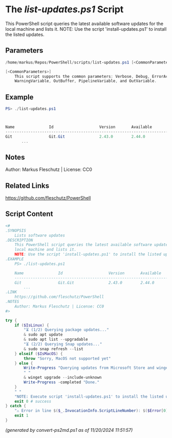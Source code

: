 The *list-updates.ps1* Script
===========================

This PowerShell script queries the latest available software updates for the
local machine and lists it.
NOTE: Use the script 'install-updates.ps1' to install the listed updates.

Parameters
----------
```powershell
/home/markus/Repos/PowerShell/scripts/list-updates.ps1 [<CommonParameters>]

[<CommonParameters>]
    This script supports the common parameters: Verbose, Debug, ErrorAction, ErrorVariable, WarningAction, 
    WarningVariable, OutBuffer, PipelineVariable, and OutVariable.
```

Example
-------
```powershell
PS> ./list-updates.ps1



Name               Id                    Version       Available        Source
------------------------------------------------------------------------------
Git                Git.Git               2.43.0        2.44.0           winget
       ...

```

Notes
-----
Author: Markus Fleschutz | License: CC0

Related Links
-------------
https://github.com/fleschutz/PowerShell

Script Content
--------------
```powershell
<#
.SYNOPSIS
	Lists software updates
.DESCRIPTION
	This PowerShell script queries the latest available software updates for the
	local machine and lists it.
	NOTE: Use the script 'install-updates.ps1' to install the listed updates.
.EXAMPLE
	PS> ./list-updates.ps1

	Name               Id                    Version       Available        Source
	------------------------------------------------------------------------------
	Git                Git.Git               2.43.0        2.44.0           winget
        ...
.LINK
	https://github.com/fleschutz/PowerShell
.NOTES
	Author: Markus Fleschutz | License: CC0
#>

try {
	if ($IsLinux) {
		"⏳ (1/2) Querying package updates..."
		& sudo apt update
		& sudo apt list --upgradable
		"⏳ (2/2) Querying Snap updates..."
		& sudo snap refresh --list
	} elseif ($IsMacOS) {
		throw "Sorry, MacOS not supported yet"
	} else {
		Write-Progress "Querying updates from Microsoft Store and winget..."
		" "
		& winget upgrade --include-unknown
		Write-Progress -completed "Done."
	}
	" "
	"NOTE: Execute script 'install-updates.ps1' to install the listed updates."
	exit 0 # success
} catch {
	"⚠️ Error in line $($_.InvocationInfo.ScriptLineNumber): $($Error[0])"
	exit 1
}
```

*(generated by convert-ps2md.ps1 as of 11/20/2024 11:51:57)*
